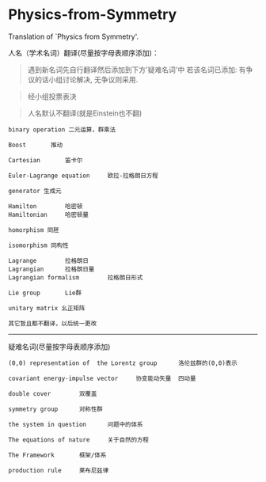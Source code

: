# Physics-from-Symmetry
Translation of `Physics from Symmetry'.

人名（学术名词）翻译(尽量按字母表顺序添加)：

>遇到新名词先自行翻译然后添加到下方'疑难名词'中
>若该名词已添加: 有争议的话小组讨论解决, 无争议则采用. 


>经小组投票表决

>人名默认不翻译(就是Einstein也不翻)
    



    binary operation 二元运算，群乘法

    Boost       推动
    
    Cartesian       笛卡尔

    Euler-Lagrange equation     欧拉-拉格朗日方程
    
    generator 生成元

    Hamilton        哈密顿
    Hamiltonian     哈密顿量

    homorphism 同胚

    isomorphism 同构性

    Lagrange        拉格朗日
    Lagrangian      拉格朗日量
    Lagrangian formalism        拉格朗日形式
    
    Lie group       Lie群
    
    unitary matrix 幺正矩阵
    
    其它暂且都不翻译，以后统一更改

- - -    

疑难名词(尽量按字母表顺序添加)
    
    (0,0) representation of  the Lorentz group      洛伦兹群的(0,0)表示
    
    covariant energy-impulse vector     协变能动矢量  四动量
    
    double cover        双覆盖
    
    symmetry group      对称性群
    
    the system in question      问题中的体系

    The equations of nature     关于自然的方程
    
    The Framework       框架/体系
    
    production rule     莱布尼兹律
